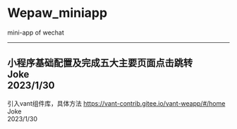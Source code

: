 # Wepaw_miniapp
mini-app of wechat

---------------
小程序基础配置及完成五大主要页面点击跳转  
Joke  
2023/1/30
---------------
引入vant组件库，具体方法 https://vant-contrib.gitee.io/vant-weapp/#/home  
Joke  
2023/1/30

